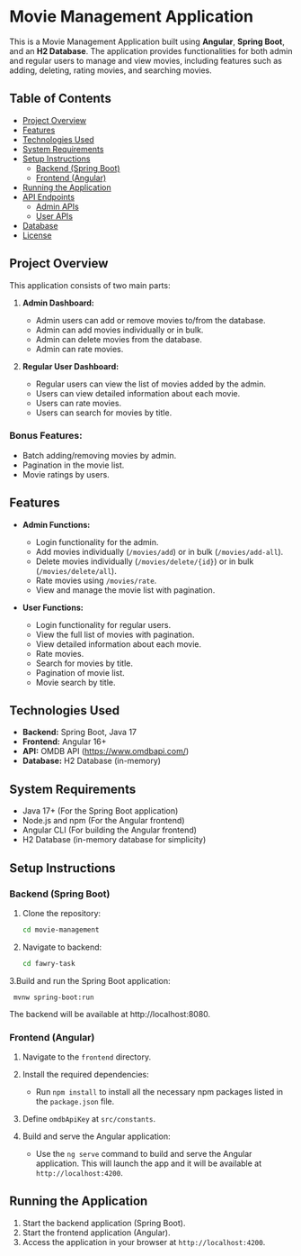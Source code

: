 # Movie Management Application

This is a Movie Management Application built using **Angular**, **Spring Boot**, and an **H2 Database**. The application provides functionalities for both admin and regular users to manage and view movies, including features such as adding, deleting, rating movies, and searching movies.

## Table of Contents

- [Project Overview](#project-overview)
- [Features](#features)
- [Technologies Used](#technologies-used)
- [System Requirements](#system-requirements)
- [Setup Instructions](#setup-instructions)
  - [Backend (Spring Boot)](#backend-spring-boot)
  - [Frontend (Angular)](#frontend-angular)
- [Running the Application](#running-the-application)
- [API Endpoints](#api-endpoints)
  - [Admin APIs](#admin-apis)
  - [User APIs](#user-apis)
- [Database](#database)
- [License](#license)

## Project Overview

This application consists of two main parts:

1. **Admin Dashboard:**
   - Admin users can add or remove movies to/from the database.
   - Admin can add movies individually or in bulk.
   - Admin can delete movies from the database.
   - Admin can rate movies.

2. **Regular User Dashboard:**
   - Regular users can view the list of movies added by the admin.
   - Users can view detailed information about each movie.
   - Users can rate movies.
   - Users can search for movies by title.

### Bonus Features:
- Batch adding/removing movies by admin.
- Pagination in the movie list.
- Movie ratings by users.

## Features

- **Admin Functions:**
  - Login functionality for the admin.
  - Add movies individually (`/movies/add`) or in bulk (`/movies/add-all`).
  - Delete movies individually (`/movies/delete/{id}`) or in bulk (`/movies/delete/all`).
  - Rate movies using `/movies/rate`.
  - View and manage the movie list with pagination.

- **User Functions:**
  - Login functionality for regular users.
  - View the full list of movies with pagination.
  - View detailed information about each movie.
  - Rate movies.
  - Search for movies by title.
  - Pagination of movie list.
  - Movie search by title.
  
## Technologies Used

- **Backend:** Spring Boot, Java 17
- **Frontend:** Angular 16+
- **API:** OMDB API (https://www.omdbapi.com/)
- **Database:** H2 Database (in-memory)
  
## System Requirements

- Java 17+ (For the Spring Boot application)
- Node.js and npm (For the Angular frontend)
- Angular CLI (For building the Angular frontend)
- H2 Database (in-memory database for simplicity)

## Setup Instructions

### Backend (Spring Boot)

1. Clone the repository:
   ```bash
   cd movie-management
   ```
2. Navigate to backend:
   ```bash
   cd fawry-task
   ```
3.Build and run the Spring Boot application:
```
 mvnw spring-boot:run
```

The backend will be available at http://localhost:8080.

### Frontend (Angular)


1. Navigate to the `frontend` directory.

2. Install the required dependencies:
   - Run `npm install` to install all the necessary npm packages listed in the `package.json` file.

3. Define `omdbApiKey` at `src/constants`.

4. Build and serve the Angular application:
   - Use the `ng serve` command to build and serve the Angular application. This will launch the app and it will be available at `http://localhost:4200`.

## Running the Application

1. Start the backend application (Spring Boot).
2. Start the frontend application (Angular).
3. Access the application in your browser at `http://localhost:4200`.




